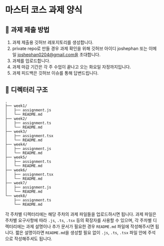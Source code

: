 # 마스터 코스 과제 양식

## :pushpin: 과제 제출 방법

1. 과제 제출용 깃허브 레포지토리를 생성합니다.
2. private repo로 만들 경우 과제 확인을 위해 깃허브 아이디 joshephan 또는 이메일 joshephan0204@gmail.com을 초대합니다.
3. 과제를 업로드합니다.
4. 과제 마감 기간은 각 주 수업이 끝나고 오는 화요일 자정까지입니다.
5. 과제 피드백은 깃허브 이슈를 통해 답변드립니다.

## 📁 디렉터리 구조

```
.
├── week1/
│   ├── assignment.js
│   └── README.md
├── week2/
│   ├── assignment.ts
│   └── README.md
├── week3/
│   ├── assignment.tsx
│   └── README.md
├── week4/
│   ├── assignment.js
│   └── README.md
├── week5/
│   ├── assignment.ts
│   └── README.md
├── week6/
│   ├── assignment.tsx
│   └── README.md
├── week7/
│   ├── assignment.js
│   └── README.md
└── week8/
    ├── assignment.ts
    └── README.md
```

각 주차별 디렉터리에는 해당 주차의 과제 파일들을 업로드하시면 됩니다. 과제 파일은 주차별 요구사항에 따라 `.js`, `.ts`, `.tsx` 등의 확장자를 사용할 수 있으며, 각 주차별 디렉터리에는 과제 설명이나 추가 문서가 필요한 경우 `README.md` 파일에 작성해주시면 됩니다. 짧은 설명이라면 `README.md`을 생성할 필요 없이 `.js`, `.ts`, `.tsx` 파일 안에 주석으로 작성해주셔도 됩니다.